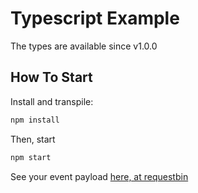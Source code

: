 # Typescript Example

The types are available since v1.0.0

## How To Start

Install and transpile:

```bash
npm install
```

Then, start

```bash
npm start
```

See your event payload [here, at requestbin](https://requestbin.com/r/enu90y24i64jp)
